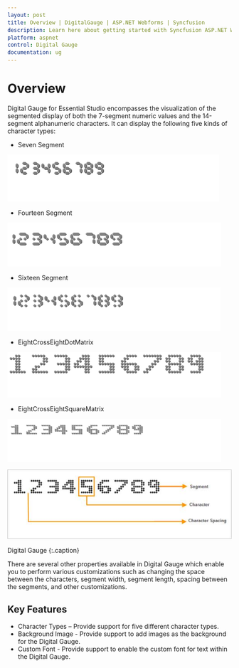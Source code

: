 ```yaml
---
layout: post
title: Overview | DigitalGauge | ASP.NET Webforms | Syncfusion
description: Learn here about getting started with Syncfusion ASP.NET Webforms Digital Gauge control and more details.
platform: aspnet
control: Digital Gauge
documentation: ug
---
```


# Overview

Digital Gauge for Essential Studio encompasses the visualization of the segmented display of both the 7-segment numeric values and the 14-segment alphanumeric characters. It can display the following five kinds of character types:

* Seven Segment

![](/aspnet/DigitalGauge/Overview_images/Overview_img2.png)

* Fourteen Segment

![](/aspnet/DigitalGauge/Overview_images/Overview_img3.png)

* Sixteen Segment

![](/aspnet/DigitalGauge/Overview_images/Overview_img4.png)

* EightCrossEightDotMatrix

![](/aspnet/DigitalGauge/Overview_images/Overview_img5.png)

* EightCrossEightSquareMatrix

![](/aspnet/DigitalGauge/Overview_images/Overview_img6.png)

![](Overview_images/Overview_img1.png)

Digital Gauge
{:.caption} 

There are several other properties available in Digital Gauge which enable you to perform various customizations such as changing the space between the characters, segment width, segment length, spacing between the segments, and other customizations.

## Key Features

* Character Types – Provide support for five different character types.
* Background Image - Provide support to add images as the background for the Digital Gauge.
* Custom Font - Provide support to enable the custom font for text within the Digital Gauge.
